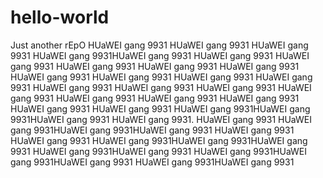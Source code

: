 # hello-world
Just another rEpO
HUaWEI gang 9931                                                              HUaWEI gang 9931
HUaWEI gang 9931                                                       HUaWEI gang 9931HUaWEI gang 9931
HUaWEI gang 9931                                                HUaWEI gang 9931              HUaWEI gang 9931
HUaWEI gang 9931                                          HUaWEI gang 9931                          HUaWEI gang 9931
HUaWEI gang 9931                                               HUaWEI gang 9931               HUaWEI gang 9931
HUaWEI gang 9931                                               HUaWEI gang 9931               HUaWEI gang 9931
HUaWEI gang 9931                                                 HUaWEI gang 9931         HUaWEI gang 9931
HUaWEI gang 9931                                                     HUaWEI gang 9931       HUaWEI gang 9931
HUaWEI gang 9931HUaWEI gang 9931HUaWEI gang 9931                       HUaWEI gang 9931.  HUaWEI gang 9931
HUaWEI gang 9931HUaWEI gang 9931HUaWEI gang 9931                          HUaWEI gang 9931 HUaWEI gang 9931
HUaWEI gang 9931HUaWEI gang 9931HUaWEI gang 9931                           HUaWEI gang 9931HUaWEI gang 9931
HUaWEI gang 9931HUaWEI gang 9931HUaWEI gang 9931                            HUaWEI gang 9931HUaWEI gang 9931
